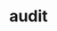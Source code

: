 ---
layout: landing_page
sidebar: qq_cli_command_reference_sidebar
summary: Listing of commands for audit
title: audit
zendesk_source: qq CLI Command Guide

---